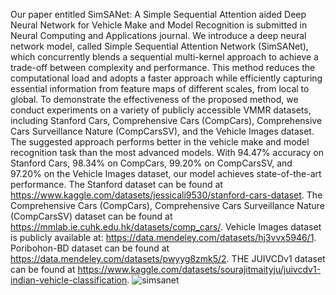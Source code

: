 Our paper entitled SimSANet: A Simple Sequential Attention aided Deep Neural Network for Vehicle Make and Model Recognition is submitted in Neural Computing and Applications journal.
We introduce a deep neural network model, called Simple Sequential Attention Network (SimSANet), which concurrently blends a sequential multi-kernel approach to achieve a trade-off between complexity and performance. This method reduces the computational load and adopts a faster approach while efficiently capturing essential information from feature maps of different scales, from local to global. To demonstrate the effectiveness of the proposed method, we conduct experiments on a variety of publicly accessible VMMR datasets, including Stanford Cars, Comprehensive Cars (CompCars), Comprehensive Cars Surveillance Nature (CompCarsSV), and the Vehicle Images dataset. The suggested approach performs better in the vehicle make and model recognition task than the most advanced models. With 94.47\% accuracy on Stanford Cars, 98.34\% on CompCars, 99.20\% on CompCarsSV, and 97.20\% on the Vehicle Images dataset, our model achieves state-of-the-art performance.
 The Stanford dataset can be found at https://www.kaggle.com/datasets/jessicali9530/stanford-cars-dataset. The Comprehensive Cars (CompCars), Comprehensive Cars Surveillance Nature (CompCarsSV) dataset can be found at https://mmlab.ie.cuhk.edu.hk/datasets/comp_cars/. Vehicle Images dataset is publicly available at: https://data.mendeley.com/datasets/hj3vvx5946/1. Poribohon-BD dataset can be found at https://data.mendeley.com/datasets/pwyyg8zmk5/2. THE JUIVCDv1 dataset can be found at https://www.kaggle.com/datasets/sourajitmaityju/juivcdv1-indian-vehicle-classification.
![simsanet](https://github.com/user-attachments/assets/729dc21a-c1c0-4eff-a5a0-b37ee3146f72)

